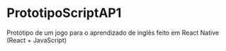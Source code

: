 # PrototipoScriptAP1
Protótipo de um jogo para o aprendizado de inglês feito em React Native (React + JavaScript)
